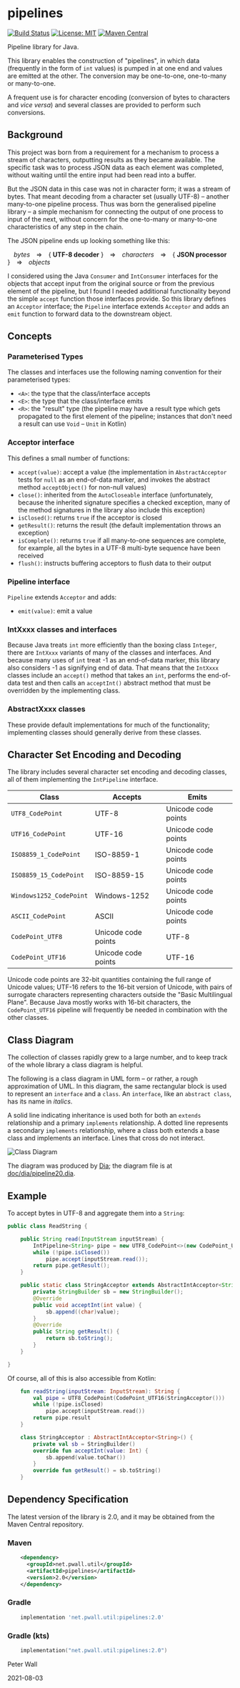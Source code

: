 # pipelines

[![Build Status](https://travis-ci.com/pwall567/pipelines.svg?branch=master)](https://travis-ci.org/pwall567/pipelines)
[![License: MIT](https://img.shields.io/badge/License-MIT-yellow.svg)](https://opensource.org/licenses/MIT)
[![Maven Central](https://img.shields.io/maven-central/v/net.pwall.util/pipelines?label=Maven%20Central)](https://search.maven.org/search?q=g:%22net.pwall.util%22%20AND%20a:%22pipelines%22)

Pipeline library for Java.

This library enables the construction of "pipelines", in which data (frequently in the form of `int` values) is pumped
in at one end and values are emitted at the other.
The conversion may be one-to-one, one-to-many or many-to-one.

A frequent use is for character encoding (conversion of bytes to characters and _vice versa_) and several classes are
provided to perform such conversions.

## Background

This project was born from a requirement for a mechanism to process a stream of characters, outputting results as they
became available.
The specific task was to process JSON data as each element was completed, without waiting until the entire input had
been read into a buffer.

But the JSON data in this case was not in character form; it was a stream of bytes.
That meant decoding from a character set (usually UTF-8) &ndash; another many-to-one pipeline process.
Thus was born the generalised pipeline library &ndash; a simple mechanism for connecting the output of one process to
input of the next, without concern for the one-to-many or many-to-one characteristics of any step in the chain.

The JSON pipeline ends up looking something like this:

&emsp;_bytes_&emsp;&rArr;&emsp;{ **UTF-8 decoder** }&emsp;&rArr;&emsp;_characters_&emsp;&rArr;&emsp;{ **JSON processor** }&emsp;&rArr;&emsp;_objects_

I considered using the Java `Consumer` and `IntConsumer` interfaces for the objects that accept input from the original
source or from the previous element of the pipeline, but I found I needed additional functionality beyond the simple
`accept` function those interfaces provide.
So this library defines an `Acceptor` interface; the `Pipeline` interface extends `Acceptor` and adds an `emit` function
to forward data to the downstream object.

## Concepts

### Parameterised Types

The classes and interfaces use the following naming convention for their parameterised types:

- `<A>`: the type that the class/interface accepts
- `<E>`: the type that the class/interface emits
- `<R>`: the "result" type (the pipeline may have a result type which gets propagated to the first element of the
pipeline; instances that don't need a result can use `Void` &ndash; `Unit` in Kotlin)

### Acceptor interface

This defines a small number of functions:

- `accept(value)`: accept a value (the implementation in `AbstractAcceptor` tests for `null` as an end-of-data marker,
and invokes the abstract method `acceptObject()` for non-null values)
- `close()`: inherited from the `AutoCloseable` interface (unfortunately, because the inherited signature specifies a
checked exception, many of the method signatures in the library also include this exception)
- `isClosed()`: returns `true` if the acceptor is closed
- `getResult()`: returns the result (the default implementation throws an exception)
- `isComplete()`: returns `true` if all many-to-one sequences are complete, for example, all the bytes in a UTF-8
multi-byte sequence have been received
- `flush()`: instructs buffering acceptors to flush data to their output

### Pipeline interface

`Pipeline` extends `Acceptor` and adds:

- `emit(value)`: emit a value

### IntXxxx classes and interfaces

Because Java treats `int` more efficiently than the boxing class `Integer`, there are `IntXxxx` variants of many of the
classes and interfaces.
And because many uses of `int` treat -1 as an end-of-data marker, this library also considers -1 as signifying end of
data.
That means that the `IntXxxx` classes include an `accept()` method that takes an `int`, performs the end-of-data test
and then calls an `acceptInt()` abstract method that must be overridden by the implementing class.

### AbstractXxxx classes

These provide default implementations for much of the functionality; implementing classes should generally derive from
these classes.

## Character Set Encoding and Decoding

The library includes several character set encoding and decoding classes, all of them implementing the `IntPipeline`
interface.

| Class                   | Accepts             | Emits               |
| ----------------------- | ------------------- | ------------------- |
| `UTF8_CodePoint`        | UTF-8               | Unicode code points |
| `UTF16_CodePoint`       | UTF-16              | Unicode code points |
| `ISO8859_1_CodePoint`   | ISO-8859-1          | Unicode code points |
| `ISO8859_15_CodePoint`  | ISO-8859-15         | Unicode code points |
| `Windows1252_CodePoint` | Windows-1252        | Unicode code points |
| `ASCII_CodePoint`       | ASCII               | Unicode code points |
| `CodePoint_UTF8`        | Unicode code points | UTF-8               |
| `CodePoint_UTF16`       | Unicode code points | UTF-16              |

Unicode code points are 32-bit quantities containing the full range of Unicode values; UTF-16 refers to the 16-bit
version of Unicode, with pairs of surrogate characters representing characters outside the "Basic Multilingual Plane".
Because Java mostly works with 16-bit characters, the `CodePoint_UTF16` pipeline will frequently be needed in
combination with the other classes.

## Class Diagram

The collection of classes rapidly grew to a large number, and to keep track of the whole library a class diagram is
helpful.

The following is a class diagram in UML form &ndash; or rather, a rough approximation of UML.
In this diagram, the same rectangular block is used to represent an `interface` and a `class`.
An `interface`, like an `abstract class`, has its name in _italics_.

A solid line indicating inheritance is used both for both an `extends` relationship and a primary `implements`
relationship.
A dotted line represents a secondary `implements` relationship, where a class both extends a base class and implements
an interface.
Lines that cross do not interact.

![Class Diagram](doc/dia/pipeline20.png "UML Class Diagram")

The diagram was produced by [Dia](https://wiki.gnome.org/Apps/Dia/); the diagram file is at
[doc/dia/pipeline20.dia](doc/dia/pipeline20.dia).

## Example

To accept bytes in UTF-8 and aggregate them into a `String`:

```Java
public class ReadString {

    public String read(InputStream inputStream) {
        IntPipeline<String> pipe = new UTF8_CodePoint<>(new CodePoint_UTF16<>(new StringAcceptor()));
        while (!pipe.isClosed())
            pipe.accept(inputStream.read());
        return pipe.getResult();
    }

    public static class StringAcceptor extends AbstractIntAcceptor<String> {
        private StringBuilder sb = new StringBuilder();
        @Override
        public void acceptInt(int value) {
            sb.append((char)value);
        }
        @Override
        public String getResult() {
            return sb.toString();
        }
    }

}
```

Of course, all of this is also accessible from Kotlin:

```Kotlin
    fun readString(inputStream: InputStream): String {
        val pipe = UTF8_CodePoint(CodePoint_UTF16(StringAcceptor()))
        while (!pipe.isClosed)
            pipe.accept(inputStream.read())
        return pipe.result
    }

    class StringAcceptor : AbstractIntAcceptor<String>() {
        private val sb = StringBuilder()
        override fun acceptInt(value: Int) {
            sb.append(value.toChar())
        }
        override fun getResult() = sb.toString()
    }
```

## Dependency Specification

The latest version of the library is 2.0, and it may be obtained from the Maven Central repository.

### Maven
```xml
    <dependency>
      <groupId>net.pwall.util</groupId>
      <artifactId>pipelines</artifactId>
      <version>2.0</version>
    </dependency>
```
### Gradle
```groovy
    implementation 'net.pwall.util:pipelines:2.0'
```
### Gradle (kts)
```kotlin
    implementation("net.pwall.util:pipelines:2.0")
```

Peter Wall

2021-08-03
